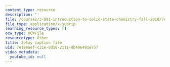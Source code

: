 ```yaml
---
content_type: resource
description: ''
file: /courses/3-091-introduction-to-solid-state-chemistry-fall-2018/7e19eaefc21e8d182111db496491e757_Q5W3J0NChwA.srt
file_type: application/x-subrip
learning_resource_types: []
ocw_type: OCWFile
resourcetype: Other
title: 3play caption file
uid: 7e19eaef-c21e-8d18-2111-db496491e757
video_metadata:
  youtube_id: null
---
```

